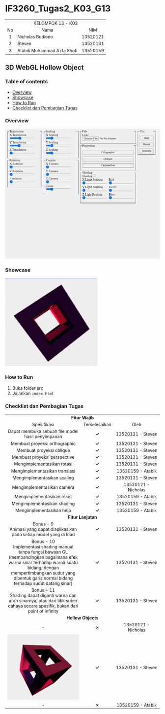 # IF3260_Tugas2_K03_G13

<table>
    <tr>
        <td colspan = 3 align = "center">
            KELOMPOK 13 - K03
        </td>
    </tr>
    <tr>
        <td align="center">No</td>
        <td align="center">Nama</td>
        <td align="center">NIM</td>
    </tr>
    <tr>
        <td align="center">1</td>
        <td align="">Nicholas Budiono</td>
        <td align="center">13520121</td>
    </tr>
    <tr>
        <td align="center">2</td>
        <td align="">Steven</td>
        <td align="center">13520131</td>
    </tr>
    <tr>
        <td align="center">3</td>
        <td align="">Atabik Muhammad Azfa Shofi</td>
        <td align="center">13520159</td>
    </tr>
</table>

## 3D WebGL Hollow Object

### Table of contents
* [Overview](#overview)
* [Showcase](#showcase)
* [How to Run](#how-to-run)
* [Checklist dan Pembagian Tugas](#checklist-dan-pembagian-tugas)

### Overview
<img src="assets/overview.png"/>

### Showcase
<img src="assets/rotate-cube.gif" width=300 />

### How to Run
1. Buka folder src
2. Jalankan `index.html`

### Checklist dan Pembagian Tugas
<table>
    <tr>
        <td colspan = 3 align = "center">
            <strong>Fitur Wajib</strong>
        </td>
    </tr>
    <tr>
        <td align="center">Spesifikasi</td>
        <td align="center">Terselesaikan</td>
        <td width="30%" align="center">Oleh</td>
    </tr>
    <tr>
        <td align="center">Dapat membuka sebuah file model hasil penyimpanan</td>
        <td align="center"><strong>✓</strong></td>
        <td align="center">13520131 - Steven</td>
    </tr>
    <tr>
        <td align="center">Membuat proyeksi orthographic</td>
        <td align="center"><strong>✓</strong></td>
        <td align="center">13520131 - Steven</td>
    </tr>
    <tr>
        <td align="center">Membuat proyeksi oblique</td>
        <td align="center"><strong>✓</strong></td>
        <td align="center">13520131 - Steven</td>
    </tr>
    <tr>
        <td align="center">Membuat proyeksi perspective</td>
        <td align="center"><strong>✓</strong></td>
        <td align="center">13520131 - Steven</td>
    </tr>
    <tr>
        <td align="center">Mengimplementasikan rotasi</td>
        <td align="center"><strong>✓</strong></td>
        <td align="center">13520131 - Steven</td>
    </tr>
    <tr>
        <td align="center">Mengimplementasikan translasi</td>
        <td align="center"><strong>✓</strong></td>
        <td align="center">13520159 - Atabik</td>
    </tr>
    <tr>
        <td align="center">Mengimplementasikan scaling</td>
        <td align="center"><strong>✓</strong></td>
        <td align="center">13520131 - Steven</td>
    </tr>
    <tr>
        <td align="center">Mengimplementasikan camera</td>
        <td align="center"><strong>✓</strong></td>
        <td align="center">13520121 - Nicholas</td>
    </tr>
    <tr>
        <td align="center">Mengimplementasikan reset</td>
        <td align="center"><strong>✓</strong></td>
        <td align="center">13520159 - Atabik</td>
    </tr>
    <tr>
        <td align="center">Mengimplementasikan shading</td>
        <td align="center"><strong>✓</strong></td>
        <td align="center">13520131 - Steven</td>
    </tr>
    <tr>
        <td align="center">Mengimplementasikan help</td>
        <td align="center"><strong>✓</strong></td>
        <td align="center">13520159 - Atabik</td>
    </tr>
    <tr>
        <td colspan = 3 align = "center">
            <strong>Fitur Lanjutan</strong>
        </td>
    </tr>
    <tr>
        <td align="center">Bonus - 9 <br>Animasi yang dapat diaplikasikan pada setiap model yang di load</td>
        <td align="center"><strong>✓</strong></td>
        <td align="center">13520131 - Steven</td>
    </tr>
    <tr>
        <td align="center">Bonus - 10 <br>Implementasi shading manual tanpa fungsi bawaan GL (membandingkan bagaimana efek warna sinar terhadap warna suatu bidang, dengan mempertimbangkan sudut yang dibentuk garis normal bidang terhadap sudut datang sinar)</td>
        <td align="center"><strong>✓</strong></td>
        <td align="center">13520131 - Steven</td>
    </tr>
    <tr>
        <td align="center">Bonus - 11<br>Shading dapat diganti warna dan arah sinarnya, atau dari titik suber cahaya secara spesifik, bukan dari point of infinity</td>
        <td align="center"><strong>✓</strong></td>
        <td align="center">13520131 - Steven</td>
    </tr>
    <tr>
        <td colspan = 3 align = "center">
            <strong>Hollow Objects</strong>
        </td>
    </tr>
    <tr>
        <td align="center">
            -
        </td>
        <td align="center"><strong>✗</strong></td>
        <td align="center">13520121 - Nicholas</td>
    </tr>
    <tr>
        <td align="center">
            <img src="assets/hollow-cube.png" width=300 />
        </td>
        <td align="center"><strong>✓</strong></td>
        <td align="center">13520131 - Steven</td>
    </tr>
    <tr>
        <td align="center">
            -
        </td>
        <td align="center"><strong>✗</strong></td>
        <td align="center">13520159 - Atabik</td>
    </tr>
</table>